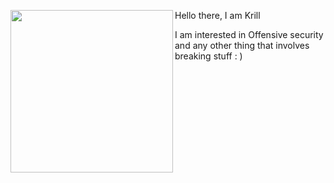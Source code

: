 <div>
  <img align='left' height='260' src='https://tryhackme-images.s3.amazonaws.com/user-avatars/60b4b9ec534bc400481a5b81-1706623359295' />
  <p>Hello there, I am Krill</p>
  <p>I am interested in Offensive security and any other thing that involves breaking stuff : ) </p>
</div>
